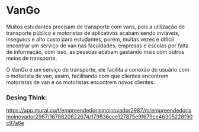 # VanGo

Muitos estudantes precisam de transporte com vans, pois a utilização de transporte público e motoristas de aplicativos acabam sendo inviáveis, inseguros e alto custo para estudantes, porém, muitas vezes é difícil encontrar um serviço de van nas faculdades, empresas e escolas por falta de informação, com isso, as pessoas acabam gastando mais com outros meios de transporte.

O VanGo é um serviço de transporte, ele facilita a conexão do usuário com o motorista de van, assim, facilitando com que clientes encontrem motoristas de van e os motoristas encontrem novos clientes.

### Desing Think:
<https://app.mural.co/t/empreendedorismoinovador2987/m/empreendedorismoinovador2987/1678820622674/179836cce127875e9f679ce46305228f90c97a6e>
